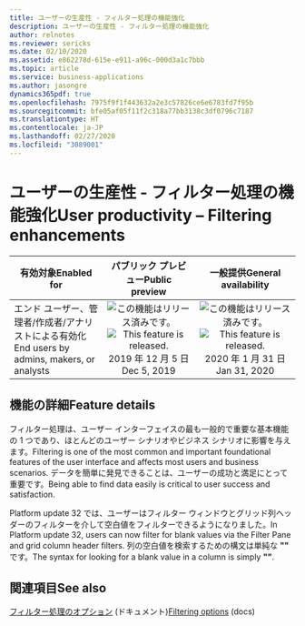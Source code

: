 ```yaml
---
title: ユーザーの生産性 - フィルター処理の機能強化
description: ユーザーの生産性 - フィルター処理の機能強化
author: relnotes
ms.reviewer: sericks
ms.date: 02/10/2020
ms.assetid: e862278d-615e-e911-a96c-000d3a1c7bbb
ms.topic: article
ms.service: business-applications
ms.author: jasongre
dynamics365pdf: true
ms.openlocfilehash: 7975f9f1f443632a2e3c57826ce6e6783fd7f95b
ms.sourcegitcommit: bfe05af05f11f2c318a77bb3138c3df0796c7187
ms.translationtype: HT
ms.contentlocale: ja-JP
ms.lasthandoff: 02/27/2020
ms.locfileid: "3089001"
---
```

# <a name="user-productivity--filtering-enhancements"></a><span data-ttu-id="8cfb8-103">ユーザーの生産性 - フィルター処理の機能強化</span><span class="sxs-lookup"><span data-stu-id="8cfb8-103">User productivity – Filtering enhancements</span></span>


| <span data-ttu-id="8cfb8-104">有効対象</span><span class="sxs-lookup"><span data-stu-id="8cfb8-104">Enabled for</span></span>    |  <span data-ttu-id="8cfb8-105">パブリック プレビュー</span><span class="sxs-lookup"><span data-stu-id="8cfb8-105">Public preview</span></span> | <span data-ttu-id="8cfb8-106">一般提供</span><span class="sxs-lookup"><span data-stu-id="8cfb8-106">General availability</span></span> | 
| ---------- | :----------: |:----------: |
|<span data-ttu-id="8cfb8-107">エンド ユーザー、管理者/作成者/アナリストによる有効化</span><span class="sxs-lookup"><span data-stu-id="8cfb8-107">End users by admins, makers, or analysts</span></span>|<span data-ttu-id="8cfb8-108">![この機能はリリース済みです。](/dynamics365-release-plan/media/green-checkmark.png "この機能はリリース済みです。")</span><span class="sxs-lookup"><span data-stu-id="8cfb8-108">![This feature is released.](/dynamics365-release-plan/media/green-checkmark.png "This feature is released.")</span></span> <span data-ttu-id="8cfb8-109">2019 年 12 月 5 日</span><span class="sxs-lookup"><span data-stu-id="8cfb8-109">Dec 5, 2019</span></span>| <span data-ttu-id="8cfb8-110">![この機能はリリース済みです。](/dynamics365-release-plan/media/green-checkmark.png "この機能はリリース済みです。")</span><span class="sxs-lookup"><span data-stu-id="8cfb8-110">![This feature is released.](/dynamics365-release-plan/media/green-checkmark.png "This feature is released.")</span></span> <span data-ttu-id="8cfb8-111">2020 年 1 月 31 日</span><span class="sxs-lookup"><span data-stu-id="8cfb8-111">Jan 31, 2020</span></span>|






## <a name="feature-details"></a><span data-ttu-id="8cfb8-112">機能の詳細</span><span class="sxs-lookup"><span data-stu-id="8cfb8-112">Feature details</span></span>
<!--feature detail start -->
<span data-ttu-id="8cfb8-113">フィルター処理は、ユーザー インターフェイスの最も一般的で重要な基本機能の 1 つであり、ほとんどのユーザー シナリオやビジネス シナリオに影響を与えます。</span><span class="sxs-lookup"><span data-stu-id="8cfb8-113">Filtering is one of the most common and important foundational features of the user interface and affects most users and business scenarios.</span></span> <span data-ttu-id="8cfb8-114">データを簡単に発見できることは、ユーザーの成功と満足にとって重要です。</span><span class="sxs-lookup"><span data-stu-id="8cfb8-114">Being able to find data easily is critical to user success and satisfaction.</span></span> 

<span data-ttu-id="8cfb8-115">Platform update 32 では、ユーザーはフィルター ウィンドウとグリッド列ヘッダーのフィルターを介して空白値をフィルターできるようになりました。</span><span class="sxs-lookup"><span data-stu-id="8cfb8-115">In Platform update 32, users can now filter for blank values via the Filter Pane and grid column header filters.</span></span> <span data-ttu-id="8cfb8-116">列の空白値を検索するための構文は単純な **""** です。</span><span class="sxs-lookup"><span data-stu-id="8cfb8-116">The syntax for looking for a blank value in a column is simply **""**.</span></span>  
<!--feature detail end -->










## <a name="see-also"></a><span data-ttu-id="8cfb8-117">関連項目</span><span class="sxs-lookup"><span data-stu-id="8cfb8-117">See also</span></span>

<span data-ttu-id="8cfb8-118">[フィルター処理のオプション](https://docs.microsoft.com/dynamics365/fin-ops-core/dev-itpro/user-interface/filtering) (ドキュメント)</span><span class="sxs-lookup"><span data-stu-id="8cfb8-118">[Filtering options](https://docs.microsoft.com/dynamics365/fin-ops-core/dev-itpro/user-interface/filtering) (docs)</span></span>
